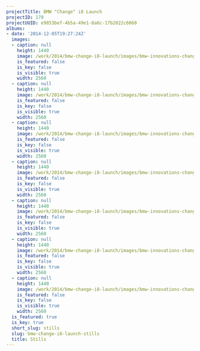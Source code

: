 ```yaml
---
projectTitle: BMW "Change" i8 Launch
projectID: 179
projectUUID: e9853bef-4b5a-49e1-8a6c-17b2022c6060
albums:
- date: '2014-12-05T19:27:24Z'
  images:
  - caption: null
    height: 1440
    image: /work/2014/bmw-change-i8-launch/images/bmw-innovations-change-i8-01.jpg
    is_featured: false
    is_key: false
    is_visible: true
    width: 2560
  - caption: null
    height: 1440
    image: /work/2014/bmw-change-i8-launch/images/bmw-innovations-change-i8-02.jpg
    is_featured: false
    is_key: false
    is_visible: true
    width: 2560
  - caption: null
    height: 1440
    image: /work/2014/bmw-change-i8-launch/images/bmw-innovations-change-i8-03.jpg
    is_featured: false
    is_key: false
    is_visible: true
    width: 2560
  - caption: null
    height: 1440
    image: /work/2014/bmw-change-i8-launch/images/bmw-innovations-change-i8-04.jpg
    is_featured: false
    is_key: false
    is_visible: true
    width: 2560
  - caption: null
    height: 1440
    image: /work/2014/bmw-change-i8-launch/images/bmw-innovations-change-i8-05.jpg
    is_featured: false
    is_key: false
    is_visible: true
    width: 2560
  - caption: null
    height: 1440
    image: /work/2014/bmw-change-i8-launch/images/bmw-innovations-change-i8-06.jpg
    is_featured: false
    is_key: false
    is_visible: true
    width: 2560
  - caption: null
    height: 1440
    image: /work/2014/bmw-change-i8-launch/images/bmw-innovations-change-i8-07.jpg
    is_featured: false
    is_key: false
    is_visible: true
    width: 2560
  is_featured: true
  is_key: true
  short_slug: stills
  slug: bmw-change-i8-launch-stills
  title: Stills
---
```


